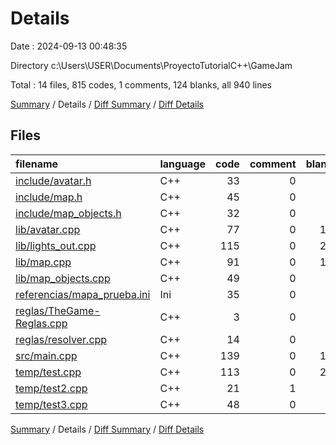 # Details

Date : 2024-09-13 00:48:35

Directory c:\\Users\\USER\\Documents\\ProyectoTutorialC++\\GameJam

Total : 14 files,  815 codes, 1 comments, 124 blanks, all 940 lines

[Summary](results.md) / Details / [Diff Summary](diff.md) / [Diff Details](diff-details.md)

## Files
| filename | language | code | comment | blank | total |
| :--- | :--- | ---: | ---: | ---: | ---: |
| [include/avatar.h](/include/avatar.h) | C++ | 33 | 0 | 4 | 37 |
| [include/map.h](/include/map.h) | C++ | 45 | 0 | 4 | 49 |
| [include/map_objects.h](/include/map_objects.h) | C++ | 32 | 0 | 3 | 35 |
| [lib/avatar.cpp](/lib/avatar.cpp) | C++ | 77 | 0 | 14 | 91 |
| [lib/lights_out.cpp](/lib/lights_out.cpp) | C++ | 115 | 0 | 22 | 137 |
| [lib/map.cpp](/lib/map.cpp) | C++ | 91 | 0 | 18 | 109 |
| [lib/map_objects.cpp](/lib/map_objects.cpp) | C++ | 49 | 0 | 7 | 56 |
| [referencias/mapa_prueba.ini](/referencias/mapa_prueba.ini) | Ini | 35 | 0 | 3 | 38 |
| [reglas/TheGame-Reglas.cpp](/reglas/TheGame-Reglas.cpp) | C++ | 3 | 0 | 1 | 4 |
| [reglas/resolver.cpp](/reglas/resolver.cpp) | C++ | 14 | 0 | 3 | 17 |
| [src/main.cpp](/src/main.cpp) | C++ | 139 | 0 | 14 | 153 |
| [temp/test.cpp](/temp/test.cpp) | C++ | 113 | 0 | 21 | 134 |
| [temp/test2.cpp](/temp/test2.cpp) | C++ | 21 | 1 | 4 | 26 |
| [temp/test3.cpp](/temp/test3.cpp) | C++ | 48 | 0 | 6 | 54 |

[Summary](results.md) / Details / [Diff Summary](diff.md) / [Diff Details](diff-details.md)